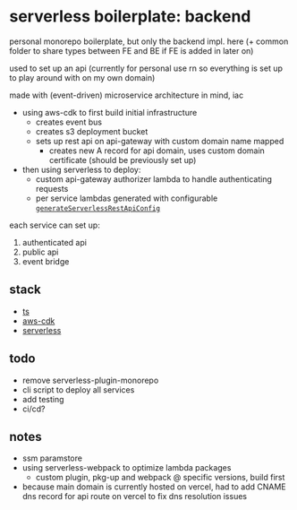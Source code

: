 # serverless boilerplate: backend

personal monorepo boilerplate, but only the backend impl. here (+ common folder to share types between FE and BE if FE is added in later on)

used to set up an api (currently for personal use rn so everything is set up to play around with on my own domain)

made with (event-driven) microservice architecture in mind, iac

- using aws-cdk to first build initial infrastructure
  + creates event bus
  + creates s3 deployment bucket
  + sets up rest api on api-gateway with custom domain name mapped
    - creates new A record for api domain, uses custom domain certificate (should be previously set up)
- then using serverless to deploy:
  + custom api-gateway authorizer lambda to handle authenticating requests
  + per service lambdas generated with configurable [`generateServerlessRestApiConfig`](https://github.com/hungrypc/serverless-boilerplate-backend/blob/master/packages/backend/lib/serverless-framework/src/generate-serverless-config.ts)

each service can set up:
1. authenticated api
2. public api
3. event bridge

## stack
- [ts](https://www.typescriptlang.org/)
- [aws-cdk](https://github.com/aws/aws-cdk)
- [serverless](https://www.serverless.com/)

## todo
- remove serverless-plugin-monorepo
- cli script to deploy all services
- add testing
- ci/cd?

## notes
- ssm paramstore
- using serverless-webpack to optimize lambda packages
  + custom plugin, pkg-up and webpack @ specific versions, build first
- because main domain is currently hosted on vercel, had to add CNAME dns record for api route on vercel to fix dns resolution issues
